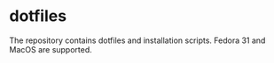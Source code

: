 # dotfiles

The repository contains dotfiles and installation scripts. Fedora 31 and MacOS are supported. 
